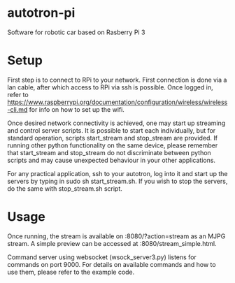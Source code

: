 # autotron-pi
Software for robotic car based on Rasberry Pi 3

# Setup

First step is to connect to RPi to your network. First connection is done via a lan cable, after which access to RPi via ssh is possible. Once logged in, refer to https://www.raspberrypi.org/documentation/configuration/wireless/wireless-cli.md for info on how to set up the wifi.

Once desired network connectivity is achieved, one may start up streaming and control server scripts. It is possible to start each individually, but for standard operation, scripts start_stream and stop_stream are provided. If running other python functionality on the same device, please remember that start_stream and stop_stream do not discriminate between python scripts and may cause unexpected behaviour in your other applications.

For any practical application, ssh to your autotron, log into it and start up the servers by typing in sudo sh start_stream.sh. If you wish to stop the servers, do the same with stop_stream.sh script.

# Usage

Once running, the stream is available on :8080/?action=stream as an MJPG stream. A simple preview can be accessed at :8080/stream_simple.html.

Command server using websocket (wsock_server3.py) listens for commands on port 9000. For details on available commands and how to use them, please refer to the example code.
